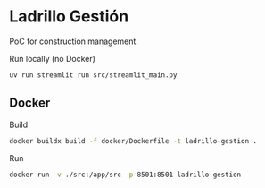 # Ladrillo Gestión
PoC for construction management


Run locally (no Docker)
```sh
uv run streamlit run src/streamlit_main.py
```


## Docker
Build
```sh
docker buildx build -f docker/Dockerfile -t ladrillo-gestion .
```

Run
```sh
docker run -v ./src:/app/src -p 8501:8501 ladrillo-gestion
```

